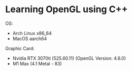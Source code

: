 # Learning OpenGL using C++

OS: 
- Arch Linux x86_64 
- MacOS aarch64

Graphic Card:
- Nvidia RTX 3070ti (525.60.11) (OpenGL Version: 4.6.0)
- M1 Max (4.1 Metal - 83)